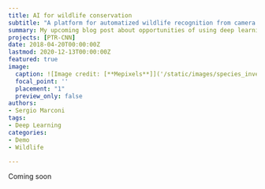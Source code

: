 ```yaml
---
title: AI for wildlife conservation
subtitle: "A platform for automatized wildlife recognition from camera traps in developing countries."
summary: My upcoming blog post about opportunities of using deep learning in developing countries
projects: [PTR-CNN]
date: 2018-04-20T00:00:00Z
lastmod: 2020-12-13T00:00:00Z
featured: true
image:
  caption: ![Image credit: [**Mepixels**]]('/static/images/species_inventories.png')
  focal_point: ''
  placement: "1"
  preview_only: false
authors:
- Sergio Marconi
tags:
- Deep Learning
categories:
- Demo
- Wildlife

---
```

Coming soon
